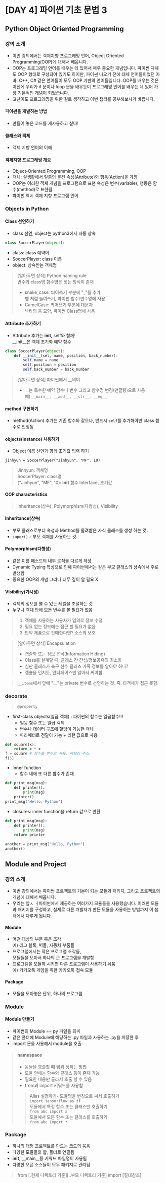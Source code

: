 # [DAY 4] 파이썬 기초 문법 3
## Python Object Oriented Programming
### 강의 소개
- 이번 강의에서는 객체지향 프로그래밍 언어, Object Oriented Programming(OOP)에 대해서 배웁니다.
- OOP는 프로그래밍 언어를 배우는 데 있어서 매우 중요한 개념입니다. 파이썬 자체도 OOP 형태로 구성되어 있기도 하지만, 파이썬 나오기 전에 대세 언어들이었던 자바, C++, C# 같은 언어들이 모두 OOP 기반의 언어들입니다. OOP를 배우는 것은 이전에 우리가 if 문이나 loop 문을 배우듯이 프로그래밍 언어를 배우는 데 있어 가장 기본적인 개념이 되었습니다.
- 고난이도 프로그래밍을 위한 길로 생각하고 이번 챕터를 공부해보시기 바랍니다.

#### 파이썬을 개발하는 방법
- 만들어 놓은 코드를 재사용하고 싶다!
#### 클래스와 객체 
- 객체 지향 언어의 이해 

#### 객체지향 프로그래밍 개요
- Object-Oriented Programming, OOP
- 객체: 실생활에서 일종의 물건 속성(Attribute)와 행동(Action)을 가짐
- OOP는 이러한 객체 개념을 프로그램으로 표현 속성은 변수(variable), 행동은 함수(method)로 표현됨
- 파이썬 역시 객체 지향 프로그램 언어

### Objects in Python
#### Class 선언하기
- class 선언, object는 python3에서 자동 상속

```python
class SoccerPlayer(object):
```
- class: class 예약어
- SoccerPlayer: class 이름
- object: 상속받는 객체명

> [알아두면 상식] Python naming rule<br>
> 변수와 class명 함수명은 짓는 방식이 존재<br>
> - snake_case: 띄어쓰기 부분에 "_"를 추가<br>
뱀 처럼 늘여쓰기, 파이썬 함수/변수명에 사용
> - CamelCase:  띄어쓰기 부분에 대문자<br>
> 낙타의 등 모양, 파이썬 Class명에 사용

#### Attribute 추가하기
- Attribute 추가는 __init__, self와 함께!<br>
__init__은 객체 초기화 예약 함수
```python
class SoccerPlayer(object):
	def __init__(sel, name, position, back_number):
    	self.name = name
        self.position = position
        self.back_number = back_number
```
> [알아두면 상식] 파이썬에서 __의미
> - __는 특수한 예약 함수나 변수 그리고 함수명 변경(맨글링)으로 사용<br>
예) `__main__, __add__, __str__, __eq__ `

#### method 구현하기
- method(Action) 추가는 기존 함수와 같으나, 반드시 `self`를 추가해야만 class 함수로 인정됨

#### objects(instance) 사용하기
- Object 이름 선언과 함께 초기값 입력 하기

`jinhyun = SoccerPlayer("Jinhyun", "MF", 10)`
> Jinhyun: 객체명<br>
> SoccerPlayer: class명<br>
> ("Jinhyun", "MF", 10): __init__ 함수 Interface, 초기값

#### OOP characteristics
> Inheritance(상속), Polymorphism(다형성), Visibility
#### Inheritance(상속)
- 부모 클래스로부터 속성과 Method를 물려받은 자식 클래스를 생성 하는 것.
- `super().`: 부모 객체를 사용하는 것.

#### Polymorphism(다형성)
- 같은 이름 메소드의 내부 로직을 다르게 작성
- Dynamic Typing 특성으로 인해 파이썬에서는 같은 부모 클래스의 상속에서 주로 발생함
- 중요한 OOP의 개념 그러나 너무 깊이 알 필요 X

#### Visibility(가시성)
- 객체의 정보를 볼 수 있는 레벨을 조절하는 것
- 누구나 객체 안에 모든 변수를 볼 필요가 없음
> 1) 객체를 사용하는 사용자가 임의로 정보 수정
> 2) 필요 없는 정보에는 접근 할 필요가 없음
> 3) 만약 제품으로 판매한다면? 소스의 보호

> [알아두면 상식] Encapsulation<br>
> - 캡슐화 또는 정보 은닉(Information Hiding)
> - Class를 설계할 때, 클래스 간 간섭/정보공유의 최소화
> - 심판 클래스가 축구 선수 클래스 가족 정보를 알아야 하나?
> - 캡슐을 던지듯, 인터페이스만 알아서 써야함.

> `__items`에서 앞에 "__"는 private 변수로 선언하는 것. 즉, 타객체가 접근 못함.

### decorate
> `@property`
- first-class objects(일급 객체) : 파이썬의 함수는 일급함수!!!
	- 일등 함수 또는 일급 객체
	- 변수나 데이터 구조에 할당이 가능한 객체
	- 파라메터로 전달이 가능 + 리턴 값으로 사용
```python
def square(x):
	return x * x
f = square # 함수를 변수로 사용, 메모리 주소.
f(5)
```
- Inner function
	- 함수 내에 또 다른 함수가 존재
```python
def print_msg(msg):
	def printer():
    	print(msg)
    printer()
print_msg("Hello, Python")
```
- closures: inner function을 return 값으로 반환
```python
def print_msg(msg):
	def printer():
    	print(msg)
    return printer
    
another = print_msg("Hello, Python")
another()
```
## Module and Project
### 강의 소개
- 이번 강의에서는 파이썬 프로젝트의 기본이 되는 모듈과 패키지, 그리고 프로젝트의 개념에 대해서 배웁니다.
- 우리는 앞ㅅ ㅓ파이썬에서 제공하는 여러가지 모듈들을 사용했습니다. 이러한 모듈과 패키지를 구성하고, 실제로 다른 개발자가 만든 모듈을 사용하는 방법까지 이 챕터에서 다루게 됩니다.
#### Module
- 어떤 대상의 부분 혹은 조각<br>
예) 레고 블록, 벽돌, 자동차 부품들
- 프로그램에서는 작은 프로그램 조각들,<br> 모듈들을 모아서 하나의 큰 프로그램을 개발함
- 프로그램을 모듈화 시키면 다른 프로그램이 사용하기 쉬움<br> 예) 카카오톡 게임을 위한 카카오톡 접속 모듈
#### Package
- 모듈을 모아놓은 단위, 하나의 프로그램
### Module
#### Module 만들기
- 파이썬의 Module == py 파일을 의미
- 같은 폴더에 Module에 해당하는 .py 파일과 사용하는 .py을 저장한 후
- import 문을 사용해서 module을 호출
> #### namespace
> - 몸듈을 호출할 때 범위 정하는 방법
> - 모듈 안에는 함수와 클래스 등이 존재 가능
> - 필요한 내용만 골라서 호출 할 수 있음
> - from과 import 키워드를 사용함
> > Alias 설정하기- 모듈명을 변칭으로 써서 호출하기 <br>
> > `import tensorflow as tf`<br>
> > 모듈에서 특정 함수 또는 클래스만 호출하기<br>
> > `from abc import a`<br>
> > 모듈에서 모든 함수 또는 클래스를 호출하기<br>
> > `from abc import *`
### Package
- 하나의 대형 프로젝트를 만드는 코드의 묶음
- 다양한 모듈들의 합, 폴더로 연결됨
- __init__, __main__등 키워드 파일명이 사용됨
- 다양한 오픈 소스들이 모두 패키지로 관리됨
> from [.현재 디렉토리 기준][..부모 디렉토리 기준] import [절대참조]
